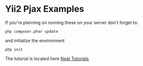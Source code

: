 Yii2 Pjax Examples
================================

If you're planning on running these on your server don't forget to:
~~~
php composer.phar update
~~~
and initialize the environment
~~~
php init
~~~

The tutorial is located here [Neat Tutorials](http://blog.neattutorials.com/angularjs-yii2-part-1-routing/)
